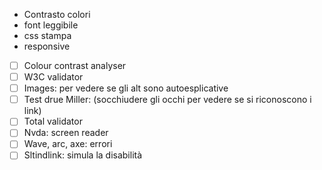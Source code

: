- Contrasto colori
- font leggibile
- css stampa
- responsive

- [ ] Colour contrast analyser
- [ ] W3C validator
- [ ] Images: per vedere se gli alt sono autoesplicative
- [ ] Test drue Miller: (socchiudere gli occhi per vedere se si riconoscono i link)
- [ ] Total validator
- [ ] Nvda: screen reader
- [ ] Wave, arc, axe: errori
- [ ] Sltindlink: simula la disabilità
